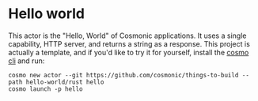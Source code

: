 # Hello world

This actor is the "Hello, World" of Cosmonic applications. It uses a single capability, HTTP server, and returns a string as a response. This project is actually a template, and if you'd like to try it for yourself, install the [cosmo cli](https://cosmonic.com/docs/getting-started/quickstart) and run:

```
cosmo new actor --git https://github.com/cosmonic/things-to-build --path hello-world/rust hello
cosmo launch -p hello
```
